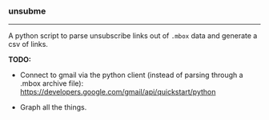 ### unsubme
---
A python script to parse unsubscribe links out of `.mbox` data and generate a csv of links. 

**TODO:**  

*  Connect to gmail via the python client (instead of parsing through a .mbox archive file): https://developers.google.com/gmail/api/quickstart/python

* Graph all the things.